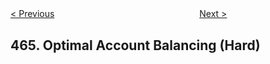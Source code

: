 <!--|This file generated by command(leetcode description); DO NOT EDIT.    |-->
<!--+----------------------------------------------------------------------+-->
<!--|@author    openset <openset.wang@gmail.com>                           |-->
<!--|@link      https://github.com/openset                                 |-->
<!--|@home      https://github.com/openset/leetcode                        |-->
<!--+----------------------------------------------------------------------+-->

[< Previous](https://github.com/openset/leetcode/tree/master/problems/can-i-win "Can I Win")
　　　　　　　　　　　　　　　　
[Next >](https://github.com/openset/leetcode/tree/master/problems/count-the-repetitions "Count The Repetitions")

## 465. Optimal Account Balancing (Hard)


